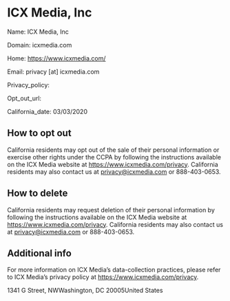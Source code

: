 
# ICX Media, Inc

Name: ICX Media, Inc

Domain: icxmedia.com

Home: https://www.icxmedia.com/

Email: privacy [at] icxmedia.com

Privacy_policy: 

Opt_out_url: 

California_date: 03/03/2020



## How to opt out

California residents may opt out of the sale of their personal information or exercise other rights under the CCPA by following the instructions available on the ICX Media website at https://www.icxmedia.com/privacy. California residents may also contact us at privacy@icxmedia.com or 888-403-0653.

## How to delete

California residents may request deletion of their personal information by following the instructions available on the ICX Media website at https://www.icxmedia.com/privacy. California residents may also contact us at privacy@icxmedia.com or 888-403-0653.

## Additional info

For more information on ICX Media’s data-collection practices, please refer to ICX Media’s privacy policy at https://www.icxmedia.com/privacy.

1341 G Street, NWWashington, DC 20005United States

